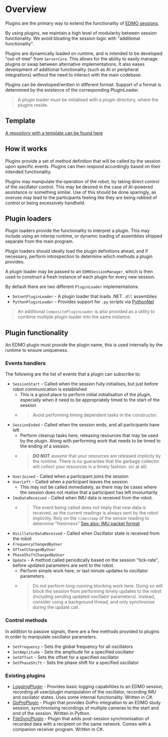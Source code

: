 # Overview

Plugins are the primary way to extend the functionality of [EDMO sessions](../Sessions/session.md). 

By using plugins, we maintain a high level of modularity between session functionality. We avoid bloating the session logic with "additional functionality". 

Plugins are dynamically loaded on runtime, and is intended to be developed "out-of-tree" from `ServerCore`. This allows for the ability to easily manage plugins or swap between alternative implementations. It also eases development of additional functionality (such as AI or peripheral integrations) without the need to interact with the main codebase.

Plugins can be developed/written in different format. Support of a format is determined by the existence of the corresponding PluginLoader.

> A plugin loader must be initialised with a plugin directory, where the plugins reside.

## Template
[A repository with a template can be found here](https://github.com/TeamEDMO/EDMOServerPluginTemplate)


## How it works

Plugins provide a set of method definition that will be called by the session upon specific events. Plugins can then respond accordingly based on their intended functionality. 

Plugins may manipulate the operation of the robot, by taking direct control of the oscillator control. This may be desired in the case of AI-powered assistance or something similar. Use of this should be done sparingly, as overuse may lead to the participants feeling like they are being robbed of control or being excessively handheld.

## Plugin loaders

Plugin loaders provide the functionality to interpret a plugin. This may include using an interop runtime, or dynamic loading of assemblies shipped separate from the main program.

Plugin loaders should ideally load the plugin definitions ahead, and if necessary, perform introspection to determine which methods a plugin provides.

A plugin loader may be passed to an `EDMOSessionManager`, which is then used to construct a fresh instance of each plugin for every new session.

By default there are two different `PluginLoader` implementations:

 * `DotnetPluginLoader` - A plugin loader that loads .NET `.dll` assemblies
 * `PythonPluginLoader` - Provides support for `.py` scripts via [PythonNet](https://pythonnet.github.io/)

> An additional `CompositePluginLoader` is also provided as a utility to combine multiple plugin loader into the same instance.


## Plugin functionality

An EDMO plugin must provide the plugin name, this is used internally by the runtime to ensure uniqueness.

### Events handlers
The following are the list of events that a plugin can subscribe to:

* `SessionStart` - Called when the session fully initialises, but just before robot communication is established
    + This is a good place to perform initial initialisation of the plugin, especially when it need to be appropriately timed to the start of the session
    + > Avoid performing timing dependent tasks in the constructor.
* `SessionEnded` - Called when the session ends, and all participants have left
    + Perform cleanup tasks here, releasing resources that may be used by the plugin. Along with performing work that needs to be timed to the ending of a session.
    + > **_DO NOT_** assume that your resources are released implicity by the runtime. There is no guarantee that the garbage collector will collect your resources in a timely fashion. (or at all)
* `UserJoined` - Called when a participant joins the session
* `UserLeft` - Called when a participant leaves the session
    + This may not be called immediately, as there may be cases where the session does not realise that a participant has left involuntarily
* `ImuDataReceived` - Called when IMU data is received from the robot.
    + > The event being called does not imply that new data is received, as the current readings is always sent by the robot implicitly. Rely on the `timestamp` of the sensor reading to determine "freshness" [See also: IMU packet format](../Communication/fundamentals.md#imu-data-packet)
* `OscillatorDataReceived` - Called when Oscillator state is received from the robot
* `FrequencyChangedByUser`
* `OffsetChangedByUser`
* `PhaseShiftChangedByUser`
* `Update` - A method called periodically based on the session "tick-rate", before updated parameters are sent to the robot.
    + Perform simple work here, or last minute updates to oscillator parameters.
    + > Do not perform long-running blocking work here. Doing so will block the session from performing timely updates to the robot (including sending updated oscillator parameters). Instead, consider using a background thread, and only synchronise during the update call. 

### Control methods
In addition to passive signals, there are a few methods provided to plugins in order to manipulate oscillator parameters.

* `SetFrequency` - Sets the global frequency for all oscillators
* `SetAmplitude` - Sets the amplitude for a specified oscillator
* `SetOffset` - Sets the offset for a specified oscillator
* `SetPhaseShift` - Sets the phase shift for a specified oscillator

### Existing plugins
* [LoggingPlugin](https://github.com/TeamEDMO/ServerCore/blob/master/ServerCore/EDMO/Plugins/LoggingPlugin.cs) - Provides basic logging capabilities to an EDMO session, recording all user/plugin manipulation of the oscillator, recording IMU and oscilator states. Uses some internal functionality. Written in C#.
* [GoProPlugin](https://github.com/TeamEDMO/GoProPlugin) - Plugin that provides GoPro integration to an EDMO study session, synchronising recordings of multiple cameras to the start and end of the session. Written in Python.
* [FileSyncPlugin](https://github.com/TeamEDMO/FileSyncPlugin) - Plugin that adds post-session synchronisation of recorded data with a recipient on the same network. Comes with a companion receiver program. Written in C#. 